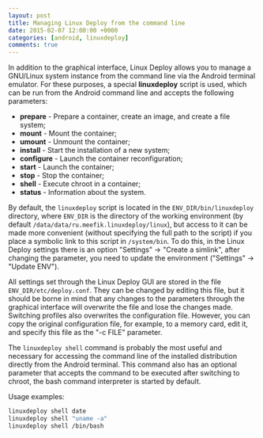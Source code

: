 ```yaml
---
layout: post
title: Managing Linux Deploy from the command line
date: 2015-02-07 12:00:00 +0000
categories: [android, linuxdeploy]
comments: true
---
```


In addition to the graphical interface, Linux Deploy allows you to manage a GNU/Linux system instance from the command line via the Android terminal emulator. For these purposes, a special **linuxdeploy** script is used, which can be run from the Android command line and accepts the following parameters:

- **prepare** - Prepare a container, create an image, and create a file system;
- **mount** - Mount the container;
- **umount** - Unmount the container;
- **install** - Start the installation of a new system;
- **configure** - Launch the container reconfiguration;
- **start** - Launch the container;
- **stop** - Stop the container;
- **shell** - Execute chroot in a container;
- **status** - Information about the system.

<!--more-->

By default, the `linuxdeploy` script is located in the `ENV_DIR/bin/linuxdeploy` directory, where `ENV_DIR` is the directory of the working environment (by default `/data/data/ru.meefik.linuxdeploy/linux`), but access to it can be made more convenient (without specifying the full path to the script) if you place a symbolic link to this script in `/system/bin`. To do this, in the Linux Deploy settings there is an option "Settings" -> "Create a simlink", after changing the parameter, you need to update the environment ("Settings" -> "Update ENV").

All settings set through the Linux Deploy GUI are stored in the file `ENV_DIR/etc/deploy.conf`. They can be changed by editing this file, but it should be borne in mind that any changes to the parameters through the graphical interface will overwrite the file and lose the changes made. Switching profiles also overwrites the configuration file. However, you can copy the original configuration file, for example, to a memory card, edit it, and specify this file as the "-c FILE" parameter.

The `linuxdeploy shell` command is probably the most useful and necessary for accessing the command line of the installed distribution directly from the Android terminal. This command also has an optional parameter that accepts the command to be executed after switching to chroot, the bash command interpreter is started by default.

Usage examples:

```sh
linuxdeploy shell date
linuxdeploy shell "uname -a"
linuxdeploy shell /bin/bash
```

